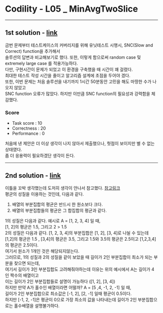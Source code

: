 # Codility - L05 _ MinAvgTwoSlice
---
## 1st solution - [link](https://app.codility.com/demo/results/trainingU834Y2-3H4/)

금번 문제부터 테스트케이스의 커버리지를 위해 유닛테스트 시행시, SNC(Slow and Correct) function을 추가해서
<br>
솔루션의 답변과 비교해보기로 했다. 또한, 이렇게 함으로써 random case 및 extremely large case 를 적용가능하다.
<br>
다만, 구현시간이 문제가 되었고 이 환경을 구축했을 때 시간이 꽤 걸렸다. 
<br>
최대한 테스트 작성 시간을 줄이고 알고리즘 설계에 초점을 두어야 겠다.
<br>
또한, 이번 문제는 처음 솔루션을 내기까지 1시간 50분동안 고민을 해도 마땅한 수가 나오지 않았고
<br>
SNC function 오류가 많았다. 하지만 이만큼 SNC function의 필요성과 강력함을 체감했다.

### Score
- Task score : 10
- Correctness : 20
- Performance : 0

처음에 낸 제안은 더 이상 생각이 나지 않아서 제출했으나, 헛점이 보이지만 별 수 없는 상태였다.
<br>
좀 더 응용력이 필요하겠단 생각이 든다.

---
## 2nd solution - [link](https://app.codility.com/demo/results/training65TPFJ-3SD/)

이틀을 꼬박 생각했는데 도저히 생각이 안나서 참고했다. [참고링크](https://codesays.com/2014/solution-to-min-avg-two-slice-by-codility/)
<br>
평균의 성질을 이용하는 것인데, 다음과 같다.
1. 배열의 부분집합의 평균은 반드시 한 원소보다 크다.
2. 배열의 부분집합들의 평균은 그 합집합의 평균과 같다.

1의 성질은 다음과 같다. 예시로 A = [1, 2, 3, 4] 일 때,
<br>
[1, 2]의 평균은 1.5, 그리고 2 > 1.5
<br>
2의 성질은 다음과 같다. [1, 2, 3, 4]의 부분집합은 [1, 2], [3, 4]로 나뉠 수 있는데
<br> 
[1,2]의 평균은 1.5 , [3,4]의 평균은 3.5, 그리고 1.5와 3.5의 평균은 2.5이고 [1,2,3,4]의 평균은 2.5이다.
<br>
여기서 원소가 1개인 것은 해당되지않는다.
<br>
그러므로, 1의 성질과 2의 성질을 같이 보았을 때 길이가 2인 부분집합이 최소가 되는 부분을 찾으면 되는데, 
<br>
여기서 길이가 3인 부분집합도 고려해줘야하는데 이유는 위의 예시에서 A는 길이가 4인 짝수의 배열이고 
<br>
이는 길이가 2인 부분집합들로 설명이 가능하다 ([1, 2], [3, 4])
<br>
하지만 만약 A가 홀수인 배열이라면 어떨까? A = [5 ,4, -1, 2, -1] 일 때,
<br>
길이가 2인 부분집합으로 최소값은 [-1, 2], [2, -1] 일때 평균이 0.5이다.
<br>
하지만 [-1, 2, -1]은 평균이 0으로 가장 최소의 값을 나타내는데 길이가 2인 부분집합으로는 홀수배열을 설명불가하다.

